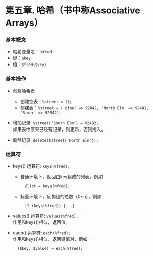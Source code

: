 # 第五章. 哈希（书中称Associative Arrays）
### 基本概念
* 哈希变量名： `%fred`
* 键：`$key`
* 值：`$fred{$key}`

### 基本操作
* 创建哈希表
	* 创建空表：`%street = ();`
	* 创建表：`%street = ('pine' => 92842, 'North Elm' => 92481, 'River' => 92842);`
* 增加记录: `$street{'South Elm'} = 92482;`  
如果表中原来已经有记录，则更新，否则插入。  

* 删除记录: `delete($street{'North Elm'});`

### 运算符
* keys() 运算符: `keys(%fred);`
	* 普通环境下，返回由key组成的列表，例如
	
			@list = keys(%fred);
	* 标量环境下，反悔键的总数（0~n），例如
	
			if (keys(%fred)) {...}
* values() 运算符: `values(%fred);`  
作用和keys()相似，返回值。  

* each() 运算符: `each(%fred);`  
作用和keys()相似，返回键值对，例如

		($key, $value) = each(%fred);